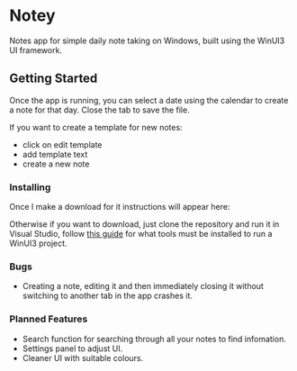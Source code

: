 # Notey

Notes app for simple daily note taking on Windows, built using the WinUI3 UI framework.

## Getting Started

Once the app is running, you can select a date using the calendar to create a note for that day. Close the tab to save the file.

If you want to create a template for new notes:
- click on edit template
- add template text
- create a new note

### Installing

Once I make a download for it instructions will appear here:

Otherwise if you want to download, just clone the repository and run it in Visual Studio, follow [this guide](https://learn.microsoft.com/en-us/windows/apps/windows-app-sdk/set-up-your-development-environment?tabs=cs-vs-community%2Ccpp-vs-community%2Cvs-2022-17-1-a%2Cvs-2022-17-1-b) for what tools must be installed to run a WinUI3 project.

### Bugs

- Creating a note, editing it and then immediately closing it without switching to another tab in the app crashes it.

### Planned Features

- Search function for searching through all your notes to find infomation.
- Settings panel to adjust UI.
- Cleaner UI with suitable colours.
